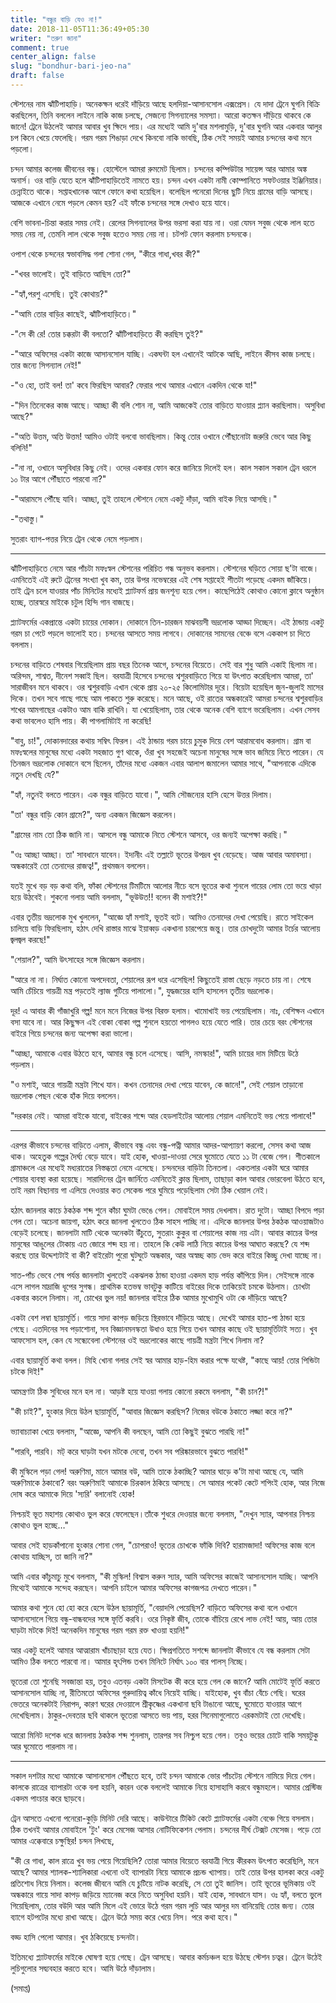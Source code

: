 ```yaml
---
title: "বন্ধুর বাড়ি যেও না!"
date: 2018-11-05T11:36:49+05:30
writer: "তরুণ জানা"
comment: true
center_align: false
slug: "bondhur-bari-jeo-na"
draft: false
---
```


স্টেশনের নাম ঝাঁটিপাহাড়ি। অনেকক্ষন ধরেই দাঁড়িয়ে আছে হলদিয়া-আসানসোল এক্সপ্রেস। যে দাদা ট্রেনে ঘুগনি বিক্রি
করছিলেন, তিনি বললেন লাইনে নাকি কাজ চলছে, সেজন্যে সিগন্যালের সমস্যা। আরো কতক্ষন দাঁড়িয়ে থাকবে কে জানে!
ট্রেনে উঠলেই আমার আবার খুব ক্ষিদে পায়। এর মধ্যেই আমি দু'বার মশলামুড়ি, দু'বার ঘুগনি আর একবার আলুর চপ কিনে
খেয়ে ফেলেছি। গরম গরম শিঙাড়া দেখে কিনবো নাকি ভাবছি, ঠিক সেই সময়ই আমার চন্দনের কথা মনে পড়লো।

চন্দন আমার কলেজ জীবনের বন্ধু। হোস্টেলে আমরা রুমমেট ছিলাম। চন্দনের কম্পিউটার সায়েন্স আর আমার অঙ্ক অনার্স। ওর
বাড়ি যেতে হলে ঝাঁটিপাহাড়িতেই নামতে হয়। চন্দন এখন একটা নামী কোম্পানিতে সফটওয়ার ইঞ্জিনিয়ার। চেন্নাইতে থাকে।
সপ্তাহখানেক আগে ফোনে কথা হয়েছিল। বলেছিল পনেরো দিনের ছুটি নিয়ে গ্রামের বাড়ি আসছে। আজকে এখানে নেমে পড়লে
কেমন হয়? এই ফাঁকে চন্দনের সঙ্গে দেখাও হয়ে যাবে।

বেশি ভাবনা-চিন্তা করার সময় নেই। রেলের সিগন্যালের উপর ভরসা করা যায় না। ওরা যেমন সবুজ থেকে লাল হতে সময় নেয় না,
তেমনি লাল থেকে সবুজ হতেও সময় নেয় না। চটপট ফোন করলাম চন্দনকে।

ওপাশ থেকে চন্দনের স্বভাবসিদ্ধ গলা শোনা গেল, "কীরে গাধা,খবর কী?"

-"খবর ভালোই। তুই বাড়িতে আছিস তো?"

-"হ্যাঁ,পরশু এসেছি। তুই কোথায়?"

-"আমি তোর বাড়ির কাছেই, ঝাঁটিপাহাড়িতে।"

-"সে কী রে! তোর চক্করটা কী বলতো? ঝাঁটিপাহাড়িতে কী করছিস তুই?"

-"আরে অফিসের একটা কাজে আসানসোল যাচ্ছি। একঘন্টা হল এখানেই আটকে আছি, লাইনে কীসব কাজ চলছে। তার জন্যে
সিগন্যাল নেই!"

-"ও হো, তাই বল! তা' কবে ফিরছিস আবার? ফেরার পথে আমার এখানে একদিন থেকে যা!"

-"দিন তিনেকের কাজ আছে। আচ্ছা কী বলি শোন না, আমি আজকেই তোর বাড়িতে যাওয়ার প্ল্যান করছিলাম। অসুবিধা আছে?"

-"অতি উত্তম, অতি উত্তম! আমিও ওটাই বলবো ভাবছিলাম। কিন্তু তোর ওখানে পৌঁছানোটা জরুরি ভেবে আর কিছু বলিনি!"

-"না না, ওখানে অসুবিধার কিছু নেই। ওদের একবার ফোন করে জানিয়ে দিলেই হল। কাল সকাল সকাল ট্রেন ধরলে ১০ টার আগে
পৌঁছাতে পারবো না?"

-"আরামসে পৌঁছে যাবি। আচ্ছা, তুই তাহলে স্টেশনে নেমে একটু দাঁড়া, আমি বাইক নিয়ে আসছি।"

-"তথাস্তু।"

সুতরাং ব্যাগ-পত্তর নিয়ে ট্রেন থেকে নেমে পড়লাম।

---

ঝাঁটিপাহাড়িতে নেমে আর পাঁচটা মফঃস্বল স্টেশনের পরিচিত গন্ধ অনুভব করলাম। স্টেশনের ঘড়িতে সোয়া ছ'টা বাজে। এমনিতেই
এই রুটে ট্রেনের সংখ্যা খুব কম, তার উপর নভেম্বরের এই শেষ সপ্তাহেই শীতটা পড়েছে একদম জাঁকিয়ে। তাই ট্রেন চলে
যাওয়ার পাঁচ মিনিটের মধ্যেই প্ল্যাটফর্ম প্রায় জনশূন্য হয়ে গেল। কাছেপিঠেই কোথাও কোনো ক্লাবে অনুষ্ঠান হচ্ছে,
তারস্বরে মাইকে চটুল হিন্দি গান বাজছে।

প্ল্যাটফর্মের একপ্রান্তে একটা চায়ের দোকান। দোকানে তিন-চারজন মাঝবয়সী ভদ্রলোক আড্ডা দিচ্ছেন। এই ঠান্ডায় একটু গরম
চা পেটে পড়লে ভালোই হত। চন্দনের আসতে সময় লাগবে। দোকানের সামনের বেঞ্চে বসে এককাপ চা দিতে বললাম।

চন্দনের বাড়িতে শেষবার গিয়েছিলাম প্রায় বছর তিনেক আগে, চন্দনের বিয়েতে। সেই বার শুধু আমি একাই ছিলাম না। অরিন্দম,
শাশ্বত, দীনেশ সব্বাই ছিল। বরযাত্রী হিসেবে চন্দনের শ্বশুরবাড়িতে গিয়ে যা উৎপাত করেছিলাম আমরা, তা' সারাজীবন মনে
থাকবে। ওর শ্বশুরবাড়ি এখান থেকে প্রায় ২০-২৫ কিলোমিটার দূরে। বিয়েটা হয়েছিল জুন-জুলাই মাসের দিকে। তখন সবে গাছে
গাছে আম পাকতে শুরু করেছে। মনে আছে, ওই রাতের অন্ধকারেই আমরা চন্দনের শ্বশুরবাড়ির শখের আমগাছের একটাও আম
বাকি রাখিনি। যা খেয়েছিলাম, তার থেকে অনেক বেশি ব্যাগে ভরেছিলাম। এখন সেসব কথা ভাবলেও হাসি পায়। কী পাগলামিটাই না
করেছি!

"বাবু, চা!", দোকানদারের কথায় সম্বিৎ ফিরল। এই ঠান্ডায় গরম চায়ে চুমুক দিয়ে বেশ আরামবোধ করলাম। গ্রাম বা মফঃস্বলের
মানুষের মধ্যে একটা সহজাত গুণ থাকে, ওঁরা খুব সহজেই অচেনা মানুষের সঙ্গে ভাব জমিয়ে নিতে পারেন। যে তিনজন ভদ্রলোক
দোকানে বসে ছিলেন, তাঁদের মধ্যে একজন এবার আলাপ জমালেন আমার সাথে, "আপনাকে এদিকে নতুন দেখছি যে?"

"হ্যাঁ, নতুনই বলতে পারেন। এক বন্ধুর বাড়িতে যাবো।", আমি সৌজন্যের হাসি হেসে উত্তর দিলাম।

"তা' বন্ধুর বাড়ি কোন গ্রামে?", অন্য একজন জিজ্ঞেস করলেন।

"গ্রামের নাম তো ঠিক জানি না। আসলে বন্ধু আমাকে নিতে স্টেশনে আসবে, ওর জন্যই অপেক্ষা করছি।"

"ওঃ আচ্ছা আচ্ছা। তা' সাবধানে যাবেন। ইদানীং এই তল্লাটে ভূতের উপদ্রব খুব বেড়েছে। আজ আবার অমাবস্যা। অন্ধকারেই তো
তেনাদের রাজত্ব!", প্রথমজন বললেন।

যতই মুখে বড় বড় কথা বলি, ফাঁকা স্টেশনের টিমটিমে আলোর নীচে বসে ভূতের কথা শুনলে গায়ের লোম তো ভয়ে খাড়া হয়ে
উঠবেই। শুকনো গলায় আমি বললাম, "ভূউউত!! বলেন কী মশাই?!"

এবার তৃতীয় ভদ্রলোক মুখ খুললেন, "আজ্ঞে হ্যাঁ মশাই, ভূতই বটে। আমিও তেনাদের দেখা পেয়েছি। রাতে সাইকেল চালিয়ে বাড়ি
ফিরছিলাম, হঠাৎ দেখি রাস্তার মাঝে ইয়াব্বড় একখানা চারপেয়ে জন্তু। তার চোখদুটো আমার টর্চের আলোয় জ্বলজ্বল করছে!"

"শেয়াল?", আমি উৎসাহের সঙ্গে জিজ্ঞেস করলাম।

"আরে না না। নির্ঘাত কোনো অপদেবতা, শেয়ালের রূপ ধরে এসেছিল! কিছুতেই রাস্তা ছেড়ে নড়তে চায় না। শেষে আমি চেঁচিয়ে
গায়ত্রী মন্ত্র পড়তেই ল্যাজ গুটিয়ে পালালো।", যুদ্ধজয়ের হাসি হাসলেন তৃতীয় ভদ্রলোক।

দূর! এ আবার কী গাঁজাখুরি গল্প! মনে মনে নিজের উপর বিরক্ত হলাম। খামোখাই ভয় পেয়েছিলাম। নাঃ, বেশিক্ষন এখানে বসা
যাবে না। আর কিছুক্ষন এই বোকা বোকা গল্প শুনলে হয়তো পাগলও হয়ে যেতে পারি। তার চেয়ে বরং স্টেশনের বাইরে গিয়ে
চন্দনের জন্য অপেক্ষা করা ভালো।

"আচ্ছা, আমাকে এবার উঠতে হবে, আমার বন্ধু চলে এসেছে। আসি, নমস্কার!", আমি চায়ের দাম মিটিয়ে উঠে পড়লাম।

"ও মশাই, আরে গায়ত্রী মন্ত্রটা শিখে যান। কখন তেনাদের দেখা পেয়ে যাবেন, কে জানে!", সেই শেয়াল তাড়ানো ভদ্রলোক পেছন
থেকে হাঁক দিয়ে বললেন।

"দরকার নেই। আমরা বাইকে যাবো, বাইকের শব্দে আর হেডলাইটের আলোয় শেয়াল এমনিতেই ভয় পেয়ে পালাবে!"

---

এরপর কীভাবে চন্দনের বাড়িতে এলাম, কীভাবে বন্ধু এবং বন্ধু-পত্নী আমার আদর-আপ্যায়ণ করলো, সেসব কথা আজ থাক।
অহেতুক গল্পের দৈর্ঘ্য বেড়ে যাবে। যাই হোক, খাওয়া-দাওয়া সেরে ঘুমোতে যেতে ১১ টা বেজে গেল। শীতকালে গ্রামাঞ্চলে এর
মধ্যেই মধ্যরাতের নিস্তব্ধতা নেমে এসেছে। চন্দনদের বাড়িটা তিনতলা। একতলার একটা ঘরে আমার শোয়ার ব্যবস্থা করা হয়েছে।
সারাদিনের ট্রেন জার্নিতে এমনিতেই ক্লান্ত ছিলাম, তাছাড়া কাল আবার ভোরবেলা উঠতে হবে, তাই নরম বিছানায় গা এলিয়ে
দেওয়ার কত সেকেন্ড পরে ঘুমিয়ে পড়েছিলাম সেটা ঠিক খেয়াল নেই।

হঠাৎ জানলার কাচে ঠকঠক শব্দ শুনে কাঁচা ঘুমটা ভেঙে গেল। মোবাইলে সময় দেখলাম। রাত দুটো। আচ্ছা বিপদে পড়া গেল তো।
অচেনা জায়গা, হঠাৎ করে জানলা খুলতেও ঠিক সাহস পাচ্ছি না। এদিকে জানলার উপর ঠকঠক আওয়াজটাও বেড়েই চলেছে।
জানলাটা মাটি থেকে অনেকটা উঁচুতে, সুতরাং কুকুর বা শেয়ালের কাজ নয় এটা। আবার কাচের উপর মানুষের আঙুলের টোকায় এত
জোরে শব্দ হয় না। তাহলে কি কেউ লাঠি নিয়ে কাচের উপর আঘাত করছে? যে শব্দ করছে তার উদ্দেশ্যটাই বা কী? বাইরেটা পুরো
ঘুটঘুটে অন্ধকার, আর অস্বচ্ছ কাচ ভেদ করে বাইরে কিচ্ছু দেখা যাচ্ছে না।

সাত-পাঁচ ভেবে শেষ পর্যন্ত জানলাটা খুলতেই একঝলক ঠান্ডা হাওয়া একদম হাড় পর্যন্ত কাঁপিয়ে দিল। সেইসঙ্গে নাকে এসে
লাগল মাদ্রাজি ধূপের সুগন্ধ। প্রাথমিক হতভম্ব ভাবটুকু কাটিয়ে বাইরের দিকে তাকিয়েই চমকে উঠলাম। চোখটা একবার কচলে
নিলাম। না, চোখের ভুল নয়! জানলার বাইরে ঠিক আমার মুখোমুখি ওটা কে দাঁড়িয়ে আছে?

একটা বেশ লম্বা ছায়ামূর্তি। গায়ে সাদা কাপড় জড়িয়ে স্থিরভাবে দাঁড়িয়ে আছে। দেখেই আমার হাত-পা ঠান্ডা হয়ে গেছে।
এতদিনের সব পড়াশোনা, সব বিজ্ঞানমনস্কতা উধাও হয়ে গিয়ে তখন আমার কাছে ওই ছায়ামূর্তিটাই সত্য। খুব আফসোস হল,
কেন যে সন্ধ্যেবেলা স্টেশনের ওই ভদ্রলোকের কাছে গায়ত্রী মন্ত্রটা শিখে নিলাম না?

এবার ছায়ামূর্তি কথা বলল। মিহি খোনা গলার সেই স্বর আমার হাড়-হিম করার পক্ষে যথেষ্ট, "কাছে আয়! তোর পিন্ডিটা চটকে
দিই!"

আমন্ত্রণটা ঠিক সুবিধের মনে হল না। আড়ষ্ট হয়ে যাওয়া গলায় কোনো রকমে বললাম, "কী চান?!"

"কী চাই?", হুংকার দিয়ে উঠল ছায়ামূর্তি, "আবার জিজ্ঞেস করছিস? নিজের বউকে ঠকাতে লজ্জা করে না?"

ভ্যাবাচ্যাকা খেয়ে বললাম, "আজ্ঞে, আপনি কী বলছেন, আমি তো কিছুই বুঝতে পারছি না!"

"পারবি, পারবি। মট্ করে ঘাড়টা যখন মটকে দেবো, তখন সব পরিষ্কারভাবে বুঝতে পারবি!"

কী মুস্কিলে পড়া গেল! অরুণিমা, মানে আমার বউ, আমি তাকে ঠকাচ্ছি? আমার ঘাড়ে ক'টা মাথা আছে যে, আমি অরুণিমাকে
ঠকাবো? বরং অরুণিমাই আমাকে চিরকাল ঠকিয়ে আসছে। সে আমার পকেট কেটে শপিংই হোক, আর নিজে দোষ করে আমাকে
দিয়ে 'স্যরি' বলানোই হোক!

নিশ্চয়ই ভূত মহাশয় কোথাও ভুল করে ফেলেছেন।তাঁকে শুধরে দেওয়ার জন্যে বললাম, "দেখুন স্যার, আপনার নিশ্চয় কোথাও ভুল
হচ্ছে…"

আবার সেই হাড়কাঁপানো হুংকার শোনা গেল, "চোপরাও! ভূতের চোখকে ফাঁকি দিবি? হারামজাদা! অফিসের কাজ বলে কোথায়
যাচ্ছিস, তা জানি না?"

আমি এবার কাঁচুমাচু মুখে বললাম, "কী মুস্কিল! বিশ্বাস করুন স্যার, আমি অফিসের কাজেই আসানসোল যাচ্ছি। আপনি মিথ্যেই
আমাকে সন্দেহ করছেন। আপনি চাইলে আমার অফিসের কাগজপত্র দেখতে পারেন।"

আমার কথা শুনে হো হো করে হেসে উঠল ছায়ামূর্তি, "বেয়াদপি পেয়েছিস? বাড়িতে অফিসের কথা বলে ওখানে আসানসোলে গিয়ে
বন্ধু-বান্ধবদের সঙ্গে ফূর্তি করবি। ওরে নিকৃষ্ট জীব, তোকে বাঁচিয়ে রেখে লাভ নেই! আয়, আয় তোর ঘাড়টা মটকে দিই!
অনেকদিন মানুষের গরম গরম রক্ত খাওয়া হয়নি!"

আর একটু হলেই আমার আত্মারাম খাঁচাছাড়া হয়ে যেত। ক্ষিপ্রগতিতে সশব্দে জানলাটা কীভাবে যে বন্ধ করলাম সেটা আমিও ঠিক
বলতে পারবো না। আমার হৃৎপিন্ড তখন মিনিটে নির্ঘাৎ ১০০ বার পালস্ নিচ্ছে।

ভূতেরা তো শুনেছি সবজান্তা হয়, তবুও এতবড় একটা মিসটেক কী করে হয়ে গেল কে জানে? আমি মোটেই ফূর্তি করতে
আসানসোল যাচ্ছি না, রীতিমতো অফিসের গুরুদায়িত্ব কাঁধে নিয়েই যাচ্ছি। যাইহোক, খুব বাঁচা বেঁচে গেছি। ঘরের ভেতরে
অনেকটাই নিরাপদ, কারণ ঘরের দেওয়ালে শ্রীকৃষ্ণের একখানা ছবি টাঙানো আছে, ঘুমোতে যাওয়ার আগে দেখেছিলাম।
ঠাকুর-দেবতার ছবি থাকলে ভূতেরা আসতে ভয় পায়, হরর সিনেমাগুলোতে এরকমটাই তো দেখেছি।

আরো মিনিট দশেক ধরে জানলায় ঠকঠক শব্দ শুনলাম, তারপর সব নিশ্চুপ হয়ে গেল। তবুও ভয়ের চোটে বাকি সময়টুকু
আর ঘুমোতে পারলাম না।

---

সকাল দশটার মধ্যে আমাকে আসানসোল পৌঁছতে হবে, তাই চন্দন আমাকে ভোর পাঁচটেয় স্টেশনে নামিয়ে দিয়ে গেল। কালকে
রাত্রের ব্যাপারটা ওকে বলা হয়নি, কারন ওকে বললেই আমাকে নিয়ে হাসাহাসি করবে বন্ধুমহলে। আমার প্রেস্টিজ একদম পাংচার
করে ছাড়বে।

ট্রেন আসতে এখনো পনেরো-কুড়ি মিনিট দেরি আছে। কাউন্টারে টিকিট কেটে প্ল্যাটফর্মের একটা বেঞ্চে গিয়ে বসলাম। ঠিক তখনই 
আমার মোবাইলে 'টুং' করে মেসেজ আসার নোটিফিকেশন পেলাম। চন্দনের দীর্ঘ টেক্সট মেসেজ। পড়ে তো আমার এক্কেবারে 
চক্ষুস্থির! চন্দন লিখছে,

"কী রে গাধা, কাল রাত্রে খুব ভয় পেয়ে গিয়েছিলি? তোরা আমার বিয়েতে বরযাত্রী গিয়ে কীরকম উৎপাত করেছিলি, মনে আছে? 
আমার শ্যালক-শ্যালিকারা এখনো ওই ব্যাপারটা নিয়ে আমাকে প্রচন্ড খ্যাপায়। তাই তোর উপর হালকা করে একটু প্রতিশোধ নিয়ে 
নিলাম। কলেজ জীবনে আমি যে চুটিয়ে নাটক করেছি, সে তো তুই জানিস। তাই ভূতের ভূমিকায় ওই অন্ধকারে গায়ে সাদা কাপড় 
জড়িয়ে ম্যানেজ করে নিতে অসুবিধা হয়নি। যাই হোক, সাবধানে যাস। ওঃ হ্যাঁ, বলতে ভুলে গিয়েছিলাম, তোর বউদি আর আমি মিলে 
এই ভোরে উঠে গরম গরম লুচি আর আলুর দম বানিয়েছি তোর জন্য। তোর ব্যাগে হটপটের মধ্যে রাখা আছে। ট্রেনে উঠে সময় করে 
খেয়ে নিস। পরে কথা হবে।"

বড্ড হাসি পেলো আমার। খুব ঠকিয়েছে চন্দনটা।

ইতিমধ্যে প্ল্যাটফর্মের মাইকে ঘোষণা হয়ে গেছে। ট্রেন আসছে। আবার কর্মচঞ্চল হয়ে উঠছে স্টেশন চত্বর। ট্রেনে উঠেই 
লুচিগুলোর সদ্ব্যবহার করতে হবে। আমি উঠে দাঁড়ালাম।

(সমাপ্ত)